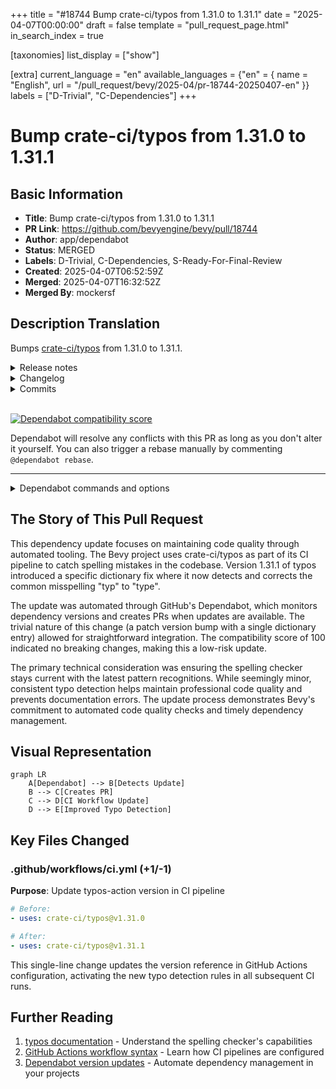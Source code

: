 +++
title = "#18744 Bump crate-ci/typos from 1.31.0 to 1.31.1"
date = "2025-04-07T00:00:00"
draft = false
template = "pull_request_page.html"
in_search_index = true

[taxonomies]
list_display = ["show"]

[extra]
current_language = "en"
available_languages = {"en" = { name = "English", url = "/pull_request/bevy/2025-04/pr-18744-20250407-en" }}
labels = ["D-Trivial", "C-Dependencies"]
+++

# Bump crate-ci/typos from 1.31.0 to 1.31.1

## Basic Information
- **Title**: Bump crate-ci/typos from 1.31.0 to 1.31.1
- **PR Link**: https://github.com/bevyengine/bevy/pull/18744
- **Author**: app/dependabot
- **Status**: MERGED
- **Labels**: D-Trivial, C-Dependencies, S-Ready-For-Final-Review
- **Created**: 2025-04-07T06:52:59Z
- **Merged**: 2025-04-07T16:32:52Z
- **Merged By**: mockersf

## Description Translation
Bumps [crate-ci/typos](https://github.com/crate-ci/typos) from 1.31.0 to 1.31.1.
<details>
<summary>Release notes</summary>
<p><em>Sourced from <a href="https://github.com/crate-ci/typos/releases">crate-ci/typos's releases</a>.</em></p>
<blockquote>
<h2>v1.31.1</h2>
<h2>[1.31.1] - 2025-03-31</h2>
<h3>Fixes</h3>
<ul>
<li><em>(dict)</em> Also correct <code>typ</code> to <code>type</code></li>
</ul>
</blockquote>
</details>
<details>
<summary>Changelog</summary>
<p><em>Sourced from <a href="https://github.com/crate-ci/typos/blob/master/CHANGELOG.md">crate-ci/typos's changelog</a>.</em></p>
<blockquote>
<h2>[1.31.1] - 2025-03-31</h2>
<h3>Fixes</h3>
<ul>
<li><em>(dict)</em> Also correct <code>typ</code> to <code>type</code></li>
</ul>
</blockquote>
</details>
<details>
<summary>Commits</summary>
<ul>
<li><a href="https://github.com/crate-ci/typos/commit/b1a1ef3893ff35ade0cfa71523852a49bfd05d19"><code>b1a1ef3</code></a> chore: Release</li>
<li><a href="https://github.com/crate-ci/typos/commit/9c8a2c384f9b92ac5e7166040a1571141e271e7a"><code>9c8a2c3</code></a> docs: Update changelog</li>
<li><a href="https://github.com/crate-ci/typos/commit/12195d75fea9498ad83cb8d85e357a986e90fb7e"><code>12195d7</code></a> Merge pull request <a href="https://redirect.github.com/crate-ci/typos/issues/1267">#1267</a> from epage/type</li>
<li><a href="https://github.com/crate-ci/typos/commit/d4dbe5f77bde37609ce3424df4a713a61f87ad2b"><code>d4dbe5f</code></a> fix(dict): Also correct typ to type</li>
<li>See full diff in <a href="https://github.com/crate-ci/typos/compare/v1.31.0...v1.31.1">compare view</a></li>
</ul>
</details>
<br />


[![Dependabot compatibility score](https://dependabot-badges.githubapp.com/badges/compatibility_score?dependency-name=crate-ci/typos&package-manager=github_actions&previous-version=1.31.0&new-version=1.31.1)](https://docs.github.com/en/github/managing-security-vulnerabilities/about-dependabot-security-updates#about-compatibility-scores)

Dependabot will resolve any conflicts with this PR as long as you don't alter it yourself. You can also trigger a rebase manually by commenting `@dependabot rebase`.

[//]: # (dependabot-automerge-start)
[//]: # (dependabot-automerge-end)

---

<details>
<summary>Dependabot commands and options</summary>
<br />

You can trigger Dependabot actions by commenting on this PR:
- `@dependabot rebase` will rebase this PR
- `@dependabot recreate` will recreate this PR, overwriting any edits that have been made to it
- `@dependabot merge` will merge this PR after your CI passes on it
- `@dependabot squash and merge` will squash and merge this PR after your CI passes on it
- `@dependabot cancel merge` will cancel a previously requested merge and block automerging
- `@dependabot reopen` will reopen this PR if it is closed
- `@dependabot close` will close this PR and stop Dependabot recreating it. You can achieve the same result by closing it manually
- `@dependabot show <dependency name> ignore conditions` will show all of the ignore conditions of the specified dependency
- `@dependabot ignore this major version` will close this PR and stop Dependabot creating any more for this major version (unless you reopen the PR or upgrade to it yourself)
- `@dependabot ignore this minor version` will close this PR and stop Dependabot creating any more for this minor version (unless you reopen the PR or upgrade to it yourself)
- `@dependabot ignore this dependency` will close this PR and stop Dependabot creating any more for this dependency (unless you reopen the PR or upgrade to it yourself)


</details>

## The Story of This Pull Request

This dependency update focuses on maintaining code quality through automated tooling. The Bevy project uses crate-ci/typos as part of its CI pipeline to catch spelling mistakes in the codebase. Version 1.31.1 of typos introduced a specific dictionary fix where it now detects and corrects the common misspelling "typ" to "type".

The update was automated through GitHub's Dependabot, which monitors dependency versions and creates PRs when updates are available. The trivial nature of this change (a patch version bump with a single dictionary entry) allowed for straightforward integration. The compatibility score of 100 indicated no breaking changes, making this a low-risk update.

The primary technical consideration was ensuring the spelling checker stays current with the latest pattern recognitions. While seemingly minor, consistent typo detection helps maintain professional code quality and prevents documentation errors. The update process demonstrates Bevy's commitment to automated code quality checks and timely dependency management.

## Visual Representation

```mermaid
graph LR
    A[Dependabot] --> B[Detects Update]
    B --> C[Creates PR]
    C --> D[CI Workflow Update]
    D --> E[Improved Typo Detection]
```

## Key Files Changed

### .github/workflows/ci.yml (+1/-1)
**Purpose**: Update typos-action version in CI pipeline

```yaml
# Before:
- uses: crate-ci/typos@v1.31.0

# After:
- uses: crate-ci/typos@v1.31.1
```

This single-line change updates the version reference in GitHub Actions configuration, activating the new typo detection rules in all subsequent CI runs.

## Further Reading
1. [typos documentation](https://github.com/crate-ci/typos) - Understand the spelling checker's capabilities
2. [GitHub Actions workflow syntax](https://docs.github.com/en/actions/using-workflows/workflow-syntax-for-github-actions) - Learn how CI pipelines are configured
3. [Dependabot version updates](https://docs.github.com/en/code-security/dependabot/dependabot-version-updates) - Automate dependency management in your projects